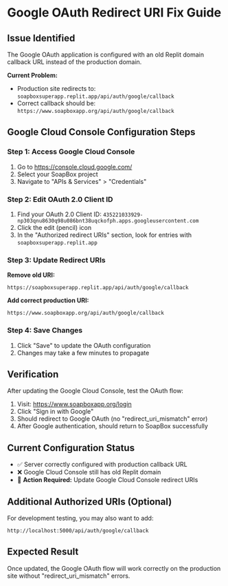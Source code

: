 # Google OAuth Redirect URI Fix Guide

## Issue Identified
The Google OAuth application is configured with an old Replit domain callback URL instead of the production domain.

**Current Problem:**
- Production site redirects to: `soapboxsuperapp.replit.app/api/auth/google/callback`
- Correct callback should be: `https://www.soapboxapp.org/api/auth/google/callback`

## Google Cloud Console Configuration Steps

### Step 1: Access Google Cloud Console
1. Go to https://console.cloud.google.com/
2. Select your SoapBox project
3. Navigate to "APIs & Services" > "Credentials"

### Step 2: Edit OAuth 2.0 Client ID
1. Find your OAuth 2.0 Client ID: `435221033929-np303qnu8630q98u086bnt38uqckofph.apps.googleusercontent.com`
2. Click the edit (pencil) icon
3. In the "Authorized redirect URIs" section, look for entries with `soapboxsuperapp.replit.app`

### Step 3: Update Redirect URIs
**Remove old URI:**
```
https://soapboxsuperapp.replit.app/api/auth/google/callback
```

**Add correct production URI:**
```
https://www.soapboxapp.org/api/auth/google/callback
```

### Step 4: Save Changes
1. Click "Save" to update the OAuth configuration
2. Changes may take a few minutes to propagate

## Verification
After updating the Google Cloud Console, test the OAuth flow:
1. Visit: https://www.soapboxapp.org/login
2. Click "Sign in with Google"
3. Should redirect to Google OAuth (no "redirect_uri_mismatch" error)
4. After Google authentication, should return to SoapBox successfully

## Current Configuration Status
- ✅ Server correctly configured with production callback URL
- ❌ Google Cloud Console still has old Replit domain
- 🔧 **Action Required:** Update Google Cloud Console redirect URIs

## Additional Authorized URIs (Optional)
For development testing, you may also want to add:
```
http://localhost:5000/api/auth/google/callback
```

## Expected Result
Once updated, the Google OAuth flow will work correctly on the production site without "redirect_uri_mismatch" errors.